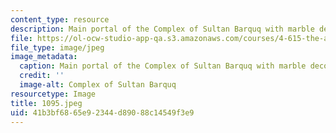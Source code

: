```yaml
---
content_type: resource
description: Main portal of the Complex of Sultan Barquq with marble decoration.
file: https://ol-ocw-studio-app-qa.s3.amazonaws.com/courses/4-615-the-architecture-of-cairo-spring-2002/41b3bf6865e92344d89088c14549f3e9_1095.jpeg
file_type: image/jpeg
image_metadata:
  caption: Main portal of the Complex of Sultan Barquq with marble decoration.
  credit: ''
  image-alt: Complex of Sultan Barquq
resourcetype: Image
title: 1095.jpeg
uid: 41b3bf68-65e9-2344-d890-88c14549f3e9
---
```

